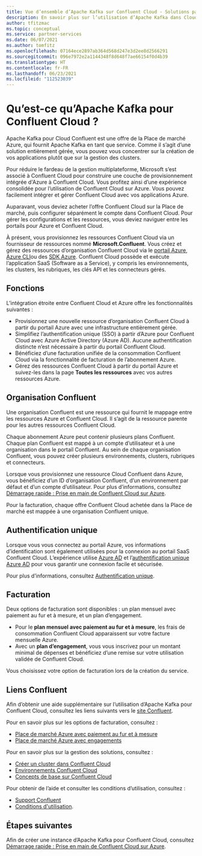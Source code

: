 ```yaml
---
title: Vue d’ensemble d’Apache Kafka sur Confluent Cloud - Solutions partenaires Azure
description: En savoir plus sur l’utilisation d’Apache Kafka dans Cloud Confluent sur la Place de marché Azure.
author: tfitzmac
ms.topic: conceptual
ms.service: partner-services
ms.date: 06/07/2021
ms.author: tomfitz
ms.openlocfilehash: 07164ece2897ab364d568d247e3d2ee8d2566291
ms.sourcegitcommit: 096e7972e2a1144348f8d648f7ae66154f0d4b39
ms.translationtype: HT
ms.contentlocale: fr-FR
ms.lasthandoff: 06/23/2021
ms.locfileid: "112523039"
---
```

# <a name="what-is-apache-kafka-for-confluent-cloud"></a>Qu’est-ce qu’Apache Kafka pour Confluent Cloud ?

Apache Kafka pour Cloud Confluent est une offre de la Place de marché Azure, qui fournit Apache Kafka en tant que service. Comme il s’agit d’une solution entièrement gérée, vous pouvez vous concentrer sur la création de vos applications plutôt que sur la gestion des clusters.

Pour réduire le fardeau de la gestion multiplateforme, Microsoft s’est associé à Confluent Cloud pour construire une couche de provisionnement intégrée d'Azure à Confluent Cloud. Vous profitez ainsi d’une expérience consolidée pour l’utilisation de Confluent Cloud sur Azure. Vous pouvez facilement intégrer et gérer Confluent Cloud avec vos applications Azure.

Auparavant, vous deviez acheter l’offre Confluent Cloud sur la Place de marché, puis configurer séparément le compte dans Confluent Cloud. Pour gérer les configurations et les ressources, vous deviez naviguer entre les portails pour Azure et Confluent Cloud.

À présent, vous provisionnez les ressources Confluent Cloud via un fournisseur de ressources nommé **Microsoft.Confluent**. Vous créez et gérez des ressources d’organisation Confluent Cloud via le [portail Azure](https://portal.azure.com/), [Azure CLI](/cli/azure/)ou des [SDK Azure](/azure#languages-and-tools). Confluent Cloud possède et exécute l’application SaaS (Software as a Service), y compris les environnements, les clusters, les rubriques, les clés API et les connecteurs gérés.

## <a name="capabilities"></a>Fonctions

L’intégration étroite entre Confluent Cloud et Azure offre les fonctionnalités suivantes :

- Provisionnez une nouvelle ressource d’organisation Confluent Cloud à partir du portail Azure avec une infrastructure entièrement gérée.
- Simplifiez l’authentification unique (SSO) à partir d’Azure pour Confluent Cloud avec Azure Active Directory (Azure AD). Aucune authentification distincte n’est nécessaire à partir du portail Confluent Cloud.
- Bénéficiez d’une facturation unifiée de la consommation Confluent Cloud via la fonctionnalité de facturation de l’abonnement Azure.
- Gérez des ressources Confluent Cloud à partir du portail Azure et suivez-les dans la page **Toutes les ressources** avec vos autres ressources Azure.

## <a name="confluent-organization"></a>Organisation Confluent

Une organisation Confluent est une ressource qui fournit le mappage entre les ressources Azure et Confluent Cloud. Il s’agit de la ressource parente pour les autres ressources Confluent Cloud.

Chaque abonnement Azure peut contenir plusieurs plans Confluent. Chaque plan Confluent est mappé à un compte d’utilisateur et à une organisation dans le portail Confluent. Au sein de chaque organisation Confluent, vous pouvez créer plusieurs environnements, clusters, rubriques et connecteurs.

Lorsque vous provisionnez une ressource Cloud Confluent dans Azure, vous bénéficiez d’un ID d’organisation Confluent, d’un environnement par défaut et d’un compte d’utilisateur. Pour plus d’informations, consultez [Démarrage rapide : Prise en main de Confluent Cloud sur Azure](create.md).

Pour la facturation, chaque offre Confluent Cloud achetée dans la Place de marché est mappée à une organisation Confluent unique.

## <a name="single-sign-on"></a>Authentification unique

Lorsque vous vous connectez au portail Azure, vos informations d’identification sont également utilisées pour la connexion au portail SaaS Confluent Cloud. L’expérience utilise [Azure AD](../../active-directory/fundamentals/active-directory-whatis.md) et l’[authentification unique Azure AD](../../active-directory/manage-apps/what-is-single-sign-on.md) pour vous garantir une connexion facile et sécurisée.

Pour plus d’informations, consultez [Authentification unique](manage.md#single-sign-on).

## <a name="billing"></a>Facturation

Deux options de facturation sont disponibles : un plan mensuel avec paiement au fur et à mesure, et un plan d’engagement.

- Pour le **plan mensuel avec paiement au fur et à mesure**, les frais de consommation Confluent Cloud apparaissent sur votre facture mensuelle Azure.
- Avec un **plan d’engagement**, vous vous inscrivez pour un montant minimal de dépenses et bénéficiez d’une remise sur votre utilisation validée de Confluent Cloud.

Vous choisissez votre option de facturation lors de la création du service.

## <a name="confluent-links"></a>Liens Confluent

Afin d’obtenir une aide supplémentaire sur l’utilisation d’Apache Kafka pour Confluent Cloud, consultez les liens suivants vers le [site Confluent](https://docs.confluent.io/home/overview.html).

Pour en savoir plus sur les options de facturation, consultez :

* [Place de marché Azure avec paiement au fur et à mesure](https://docs.confluent.io/cloud/current/billing/ccloud-azure-payg.html)
* [Place de marché Azure avec engagements](https://docs.confluent.io/cloud/current/billing/ccloud-azure-ubb.html)

Pour en savoir plus sur la gestion des solutions, consultez :

* [Créer un cluster dans Confluent Cloud](https://docs.confluent.io/cloud/current/clusters/create-cluster.html)
* [Environnements Confluent Cloud](https://docs.confluent.io/current/cloud/using/environments.html)
* [Concepts de base sur Confluent Cloud](https://docs.confluent.io/current/cloud/using/cloud-basics.html)

Pour obtenir de l’aide et consulter les conditions d’utilisation, consultez :

* [Support Confluent](https://support.confluent.io)
* [Conditions d'utilisation](https://www.confluent.io/confluent-cloud-tos).

## <a name="next-steps"></a>Étapes suivantes

Afin de créer une instance d’Apache Kafka pour Confluent Cloud, consultez [Démarrage rapide : Prise en main de Confluent Cloud sur Azure](create.md).
